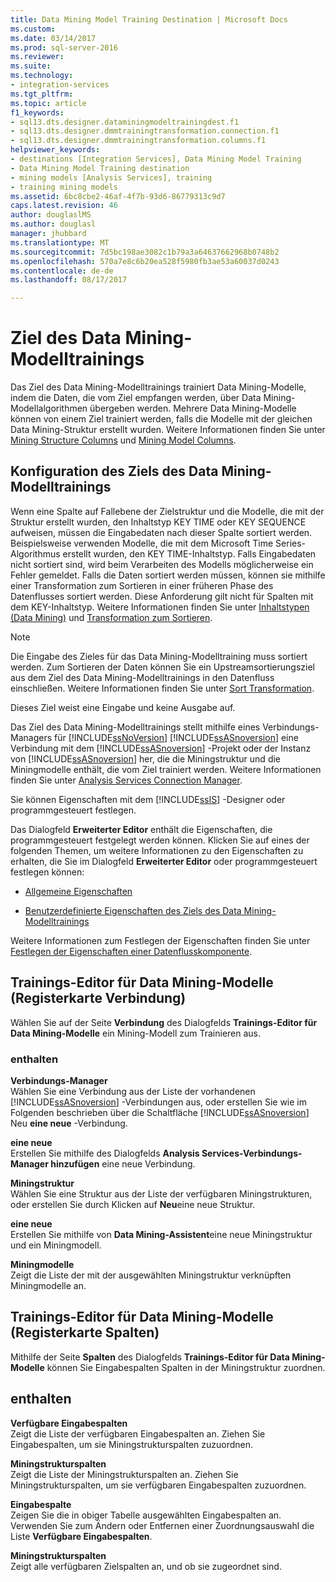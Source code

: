 ```yaml
---
title: Data Mining Model Training Destination | Microsoft Docs
ms.custom: 
ms.date: 03/14/2017
ms.prod: sql-server-2016
ms.reviewer: 
ms.suite: 
ms.technology:
- integration-services
ms.tgt_pltfrm: 
ms.topic: article
f1_keywords:
- sql13.dts.designer.dataminingmodeltrainingdest.f1
- sql13.dts.designer.dmmtrainingtransformation.connection.f1
- sql13.dts.designer.dmmtrainingtransformation.columns.f1
helpviewer_keywords:
- destinations [Integration Services], Data Mining Model Training
- Data Mining Model Training destination
- mining models [Analysis Services], training
- training mining models
ms.assetid: 6bc8cbe2-46af-4f7b-93d6-86779313c9d7
caps.latest.revision: 46
author: douglaslMS
ms.author: douglasl
manager: jhubbard
ms.translationtype: MT
ms.sourcegitcommit: 7d5bc198ae3082c1b79a3a64637662968b0748b2
ms.openlocfilehash: 570a7e8c6b20ea528f5980fb3ae53a60037d0243
ms.contentlocale: de-de
ms.lasthandoff: 08/17/2017

---
```

# <a name="data-mining-model-training-destination"></a>Ziel des Data Mining-Modelltrainings
  Das Ziel des Data Mining-Modelltrainings trainiert Data Mining-Modelle, indem die Daten, die vom Ziel empfangen werden, über Data Mining-Modellalgorithmen übergeben werden. Mehrere Data Mining-Modelle können von einem Ziel trainiert werden, falls die Modelle mit der gleichen Data Mining-Struktur erstellt wurden. Weitere Informationen finden Sie unter [Mining Structure Columns](../../analysis-services/data-mining/mining-structure-columns.md) und [Mining Model Columns](../../analysis-services/data-mining/mining-model-columns.md).  
  
## <a name="configuration-of-the-data-mining-model-training-destination"></a>Konfiguration des Ziels des Data Mining-Modelltrainings  
 Wenn eine Spalte auf Fallebene der Zielstruktur und die Modelle, die mit der Struktur erstellt wurden, den Inhaltstyp KEY TIME oder KEY SEQUENCE aufweisen, müssen die Eingabedaten nach dieser Spalte sortiert werden. Beispielsweise verwenden Modelle, die mit dem Microsoft Time Series-Algorithmus erstellt wurden, den KEY TIME-Inhaltstyp. Falls Eingabedaten nicht sortiert sind, wird beim Verarbeiten des Modells möglicherweise ein Fehler gemeldet. Falls die Daten sortiert werden müssen, können sie mithilfe einer Transformation zum Sortieren in einer früheren Phase des Datenflusses sortiert werden. Diese Anforderung gilt nicht für Spalten mit dem KEY-Inhaltstyp. Weitere Informationen finden Sie unter [Inhaltstypen &#40;Data Mining&#41;](../../analysis-services/data-mining/content-types-data-mining.md) und [Transformation zum Sortieren](../../integration-services/data-flow/transformations/sort-transformation.md).  
  
> [!NOTE]  
>  Die Eingabe des Zieles für das Data Mining-Modelltraining muss sortiert werden. Zum Sortieren der Daten können Sie ein Upstreamsortierungsziel aus dem Ziel des Data Mining-Modelltrainings in den Datenfluss einschließen. Weitere Informationen finden Sie unter [Sort Transformation](../../integration-services/data-flow/transformations/sort-transformation.md).  
  
 Dieses Ziel weist eine Eingabe und keine Ausgabe auf.  
  
 Das Ziel des Data Mining-Modelltrainings stellt mithilfe eines Verbindungs-Managers für [!INCLUDE[ssNoVersion](../../includes/ssnoversion-md.md)] [!INCLUDE[ssASnoversion](../../includes/ssasnoversion-md.md)] eine Verbindung mit dem [!INCLUDE[ssASnoversion](../../includes/ssasnoversion-md.md)] -Projekt oder der Instanz von [!INCLUDE[ssASnoversion](../../includes/ssasnoversion-md.md)] her, die die Miningstruktur und die Miningmodelle enthält, die vom Ziel trainiert werden. Weitere Informationen finden Sie unter [Analysis Services Connection Manager](../../integration-services/connection-manager/analysis-services-connection-manager.md).  
  
 Sie können Eigenschaften mit dem [!INCLUDE[ssIS](../../includes/ssis-md.md)] -Designer oder programmgesteuert festlegen.  
  
 Das Dialogfeld **Erweiterter Editor** enthält die Eigenschaften, die programmgesteuert festgelegt werden können. Klicken Sie auf eines der folgenden Themen, um weitere Informationen zu den Eigenschaften zu erhalten, die Sie im Dialogfeld **Erweiterter Editor** oder programmgesteuert festlegen können:  
  
-   [Allgemeine Eigenschaften](http://msdn.microsoft.com/library/51973502-5cc6-4125-9fce-e60fa1b7b796)  
  
-   [Benutzerdefinierte Eigenschaften des Ziels des Data Mining-Modelltrainings](../../integration-services/data-flow/data-mining-model-training-destination-custom-properties.md)  
  
 Weitere Informationen zum Festlegen der Eigenschaften finden Sie unter [Festlegen der Eigenschaften einer Datenflusskomponente](../../integration-services/data-flow/set-the-properties-of-a-data-flow-component.md).  
  
## <a name="data-mining-model-training-editor-connection-tab"></a>Trainings-Editor für Data Mining-Modelle (Registerkarte Verbindung)
  Wählen Sie auf der Seite **Verbindung** des Dialogfelds **Trainings-Editor für Data Mining-Modelle** ein Mining-Modell zum Trainieren aus.  
  
### <a name="options"></a>enthalten  
 **Verbindungs-Manager**  
 Wählen Sie eine Verbindung aus der Liste der vorhandenen [!INCLUDE[ssASnoversion](../../includes/ssasnoversion-md.md)] -Verbindungen aus, oder erstellen Sie wie im Folgenden beschrieben über die Schaltfläche [!INCLUDE[ssASnoversion](../../includes/ssasnoversion-md.md)] Neu **eine neue** -Verbindung.  
  
 **eine neue**  
 Erstellen Sie mithilfe des Dialogfelds **Analysis Services-Verbindungs-Manager hinzufügen** eine neue Verbindung.  
  
 **Miningstruktur**  
 Wählen Sie eine Struktur aus der Liste der verfügbaren Miningstrukturen, oder erstellen Sie durch Klicken auf **Neu**eine neue Struktur.  
  
 **eine neue**  
 Erstellen Sie mithilfe von **Data Mining-Assistent**eine neue Miningstruktur und ein Miningmodell.  
  
 **Miningmodelle**  
 Zeigt die Liste der mit der ausgewählten Miningstruktur verknüpften Miningmodelle an.  
  
## <a name="data-mining-model-training-editor-columns-tab"></a>Trainings-Editor für Data Mining-Modelle (Registerkarte Spalten)
  Mithilfe der Seite **Spalten** des Dialogfelds **Trainings-Editor für Data Mining-Modelle** können Sie Eingabespalten Spalten in der Miningstruktur zuordnen.  
  
## <a name="options"></a>enthalten  
 **Verfügbare Eingabespalten**  
 Zeigt die Liste der verfügbaren Eingabespalten an. Ziehen Sie Eingabespalten, um sie Miningstrukturspalten zuzuordnen.  
  
 **Miningstrukturspalten**  
 Zeigt die Liste der Miningstrukturspalten an. Ziehen Sie Miningstrukturspalten, um sie verfügbaren Eingabespalten zuzuordnen.  
  
 **Eingabespalte**  
 Zeigen Sie die in obiger Tabelle ausgewählten Eingabespalten an. Verwenden Sie zum Ändern oder Entfernen einer Zuordnungsauswahl die Liste **Verfügbare Eingabespalten**.  
  
 **Miningstrukturspalten**  
 Zeigt alle verfügbaren Zielspalten an, und ob sie zugeordnet sind.  
  

